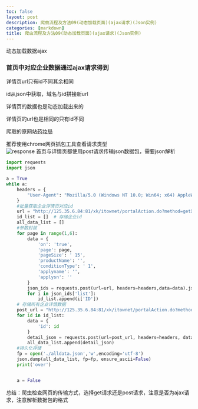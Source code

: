 ```yaml
---
toc: false
layout: post
description: 爬虫流程及方法09(动态加载页面)(ajax请求)(Json实例)
categories: [markdown]
title: 爬虫流程及方法09(动态加载页面)(ajax请求)(Json实例)
---
```

动态加载数据ajax   
### 首页中对应企业数据通过ajax请求得到   
详情页url只有id不同其余相同   

id从json中获取，域名与id拼接新url   

详情页的数据也是动态加载出来的   

详情页的url也是相同的只有id不同   

爬取的原网站[药妆局](http://125.35.6.84:81/xk/)  

推荐使用chrome网页抓包工具查看请求类型  
![response](https://pic.liesio.com/2020/04/29/27a9fc59752b1.png)
首页与详情页都使用post请求传输json数据包，需要json解析 
```python
import requests
import json

a = True
while a:
    headers = {
        "User-Agent": "Mozilla/5.0 (Windows NT 10.0; Win64; x64) AppleWebKit/537.36 (KHTML, like Gecko) Chrome/80.0.3987.122 Safari/537.36"
    }
    #批量获取企业详情页对应id
    url = "http://125.35.6.84:81/xk/itownet/portalAction.do?method=getXkzsList"
    id_list = []  # 存储企业id
    all_data_list = []
    #参数封装
    for page in range(1,6):
        data = {
            'on': 'true',
            'page': page,
            'pageSize': ' 15',
            'productName': '',
            'conditionType': ' 1',
            'applyname': '',
            'applysn': ''
        }
        json_ids = requests.post(url=url, headers=headers,data=data).json()
        for i in json_ids['list']:
            id_list.append(i['ID'])
    # 存储所有企业详情数据
    post_url = "http://125.35.6.84:81/xk/itownet/portalAction.do?method=getXkzsList"
    for id in id_list:
        data = {
            'id': id
        }
        detail_json = requests.post(url=post_url, headers=headers, data=data).json()
        all_data_list.append(detail_json)
    #持久化存储
    fp = open('./alldata.json','w',encoding='utf-8')
    json.dump(all_data_list, fp=fp, ensure_ascii=False)
    print('over')


    a = False
```
总结：爬虫检查网页的传输方式，选择get请求还是post请求，注意是否为ajax请求，注意解析数据包的格式